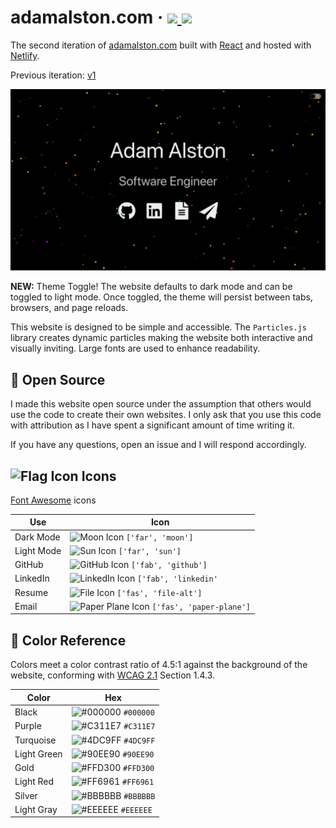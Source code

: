 <h1 align="left">adamalston<span></span>.com
    &middot;
    <a href="https://app.circleci.com/pipelines/github/adamalston/v2">
        <img src="https://img.shields.io/circleci/build/gh/adamalston/v2?label=build" alt-text="Build Status" role="status" aria-label="Badge that displays the build status of my website from CircleCI"/>
    </a>
    <a href="https://app.netlify.com/sites/adamalston/deploys">
        <img src="https://img.shields.io/netlify/332bbd91-59b7-4091-8781-6f41330399b4" alt-text="Netlify Status" role="status" aria-label="Badge that displays the operational status of my website from Netlify"/>
    </a>
</h1>

<p align="left"> The second iteration of
    <a href="https://www.adamalston.com" role="link" aria-label="Visit my website">adamalston.com</a> built with
    <a href="https://reactjs.org/" role="link" aria-label="Visit the React website to learn more about the javascript library">React</a> and hosted with
    <a href="https://www.netlify.com/" role="link" aria-label="Visit the Netlify website to learn more about the host service">Netlify</a>.
</p>

<p align="left">Previous iteration:
    <a href="https://github.com/adamalston/v1" role="link" aria-label="Visit the repository for the previous iteration of my website to learn more">v1</a>
</p>

<p align="center">
    <img src="src/assets/preview.png" alt="Website Preview" role="img" aria-label="Screenshot of the website" />
</p>

**NEW:** Theme Toggle! The website defaults to dark mode and can be toggled to light mode. Once toggled, the theme will persist between tabs, browsers, and page reloads.

This website is designed to be simple and accessible. The `Particles.js` library creates dynamic particles making the website both interactive and visually inviting. Large fonts are used to enhance readability.

## :key: Open Source

I made this website open source under the assumption that others would use the code to create their own websites. I only ask that you use this code with attribution as I have spent a significant amount of time writing it.

If you have any questions, open an issue and I will respond accordingly.

## <img src="https://upload.wikimedia.org/wikipedia/commons/thumb/4/48/Flag_font_awesome.svg/24px-Flag_font_awesome.svg.png" alt="Flag Icon" role="img" aria-label="icon representing a flag" /> Icons

<a href="https://fontawesome.com/" role="link" aria-label="Visit the Font Awesome website to learn more about the icon library">Font Awesome</a> icons

| Use        | Icon                                                                                                                                                                                       |
| ---------- | ------------------------------------------------------------------------------------------------------------------------------------------------------------------------------------------ |
| Dark Mode  | ![Moon Icon](https://upload.wikimedia.org/wikipedia/commons/thumb/6/6a/Font_Awesome_5_regular_moon.svg/24px-Font_Awesome_5_regular_moon.svg.png) `['far', 'moon']`                         |
| Light Mode | ![Sun Icon](https://upload.wikimedia.org/wikipedia/commons/thumb/e/e4/Font_Awesome_5_regular_sun.svg/24px-Font_Awesome_5_regular_sun.svg.png) `['far', 'sun']`                             |
| GitHub     | ![GitHub Icon](https://upload.wikimedia.org/wikipedia/commons/thumb/9/95/Font_Awesome_5_brands_github.svg/24px-Font_Awesome_5_brands_github.svg.png) `['fab', 'github']`                   |
| LinkedIn   | ![LinkedIn Icon](https://upload.wikimedia.org/wikipedia/commons/thumb/7/76/Font_Awesome_5_brands_linkedin.svg/24px-Font_Awesome_5_brands_linkedin.svg.png) `['fab', 'linkedin'`            |
| Resume     | ![File Icon](https://upload.wikimedia.org/wikipedia/commons/thumb/8/83/Font_Awesome_5_solid_file-alt.svg/24px-Font_Awesome_5_solid_file-alt.svg.png) `['fas', 'file-alt']`                 |
| Email      | ![Paper Plane Icon](https://upload.wikimedia.org/wikipedia/commons/thumb/3/3a/Font_Awesome_5_solid_paper-plane.svg/24px-Font_Awesome_5_solid_paper-plane.svg.png) `['fas', 'paper-plane']` |

## :art: Color Reference

Colors meet a color contrast ratio of 4.5:1 against the background of the website, conforming with <a href="https://www.w3.org/TR/WCAG21/" role="link" aria-label="Visit the Web Content Accessibility Guidelines 2.1 website to learn more about the accessibility standard">WCAG 2.1</a> Section 1.4.3.

| Color       | Hex                                                                |
| ----------- | ------------------------------------------------------------------ |
| Black       | ![#000000](https://via.placeholder.com/12/000000?text=+) `#000000` |
| Purple      | ![#C311E7](https://via.placeholder.com/12/C311E7?text=+) `#C311E7` |
| Turquoise   | ![#4DC9FF](https://via.placeholder.com/12/4DC9FF?text=+) `#4DC9FF` |
| Light Green | ![#90EE90](https://via.placeholder.com/12/90EE90?text=+) `#90EE90` |
| Gold        | ![#FFD300](https://via.placeholder.com/12/FFD300?text=+) `#FFD300` |
| Light Red   | ![#FF6961](https://via.placeholder.com/12/FF6961?text=+) `#FF6961` |
| Silver      | ![#BBBBBB](https://via.placeholder.com/12/BBBBBB?text=+) `#BBBBBB` |
| Light Gray  | ![#EEEEEE](https://via.placeholder.com/12/EEEEEE?text=+) `#EEEEEE` |
